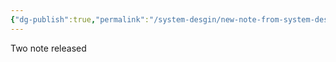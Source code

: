 ```yaml
---
{"dg-publish":true,"permalink":"/system-desgin/new-note-from-system-design/"}
---
```


Two note released